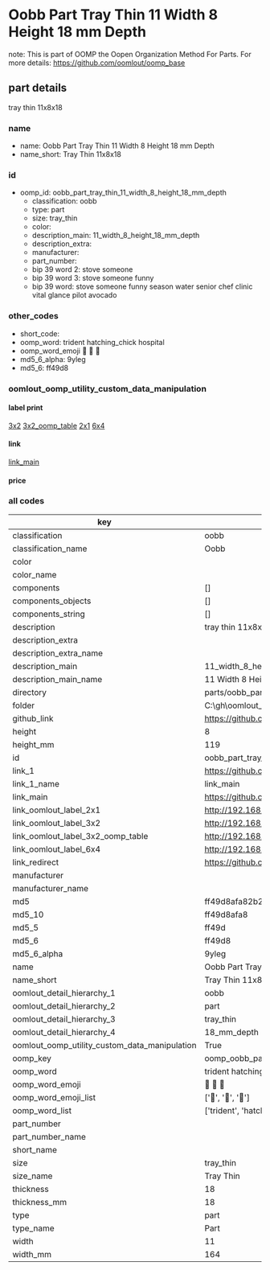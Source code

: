 # Oobb Part Tray Thin 11 Width 8 Height 18 mm Depth  

note: This is part of OOMP the Oopen Organization Method For Parts. For more details: https://github.com/oomlout/oomp_base

##  part details
  



tray thin 11x8x18



### name
* name: Oobb Part Tray Thin 11 Width 8 Height 18 mm Depth
* name_short: Tray Thin 11x8x18 
### id
* oomp_id: oobb_part_tray_thin_11_width_8_height_18_mm_depth
  * classification: oobb
  * type: part
  * size: tray_thin
  * color: 
  * description_main: 11_width_8_height_18_mm_depth
  * description_extra: 
  * manufacturer: 
  * part_number: 
  * bip 39 word 2: stove someone
  * bip 39 word 3: stove someone funny
  * bip 39 word: stove someone funny season water senior chef clinic vital glance pilot avocado

### other_codes
* short_code: 
* oomp_word: trident hatching_chick hospital
* oomp_word_emoji :trident: :hatching_chick: :hospital:
* md5_6_alpha: 9yleg
* md5_6: ff49d8






### oomlout_oomp_utility_custom_data_manipulation
#### label print
[3x2](http://192.168.1.245:1112/?label=oomp%209yleg)
[3x2_oomp_table](http://192.168.1.108:1112/?label=oomp%209yleg)
[2x1](http://192.168.1.242:1112/?label=oomp%209yleg)
[6x4](http://192.168.1.55:1112/?label=oomp%209yleg)    

#### link

[link_main](https://github.com/oomlout/oomlout_oobb_version_4_generated_parts/tree/main/navigation_oomp/oobb/part/tray_thin/11_width_8_height_18_mm_depth/part)                              

#### price







### all codes 
| key | value |  
| --- | --- |  
| classification | oobb |  
| classification_name | Oobb |  
| color |  |  
| color_name |  |  
| components | [] |  
| components_objects | [] |  
| components_string | [] |  
| description | tray thin 11x8x18 |  
| description_extra |  |  
| description_extra_name |  |  
| description_main | 11_width_8_height_18_mm_depth |  
| description_main_name | 11 Width 8 Height 18 mm Depth |  
| directory | parts/oobb_part_tray_thin_11_width_8_height_18_mm_depth |  
| folder | C:\gh\oomlout_oobb_version_4_generated_parts\parts\oobb_part_tray_thin_11_width_8_height_18_mm_depth |  
| github_link | https://github.com/oomlout/oomlout_oomp_part_src/tree/main/parts/oobb_part_tray_thin_11_width_8_height_18_mm_depth |  
| height | 8 |  
| height_mm | 119 |  
| id | oobb_part_tray_thin_11_width_8_height_18_mm_depth |  
| link_1 | https://github.com/oomlout/oomlout_oobb_version_4_generated_parts/tree/main/navigation_oomp/oobb/part/tray_thin/11_width_8_height_18_mm_depth/part |  
| link_1_name | link_main |  
| link_main | https://github.com/oomlout/oomlout_oobb_version_4_generated_parts/tree/main/navigation_oomp/oobb/part/tray_thin/11_width_8_height_18_mm_depth/part |  
| link_oomlout_label_2x1 | http://192.168.1.242:1112/?label=oomp%209yleg |  
| link_oomlout_label_3x2 | http://192.168.1.245:1112/?label=oomp%209yleg |  
| link_oomlout_label_3x2_oomp_table | http://192.168.1.108:1112/?label=oomp%209yleg |  
| link_oomlout_label_6x4 | http://192.168.1.55:1112/?label=oomp%209yleg |  
| link_redirect | https://github.com/oomlout/oomlout_oobb_version_4_generated_parts/tree/main/parts/oobb_tray_thin_11_08_18 |  
| manufacturer |  |  
| manufacturer_name |  |  
| md5 | ff49d8afa82b24eb0efbec22bc73c6b5 |  
| md5_10 | ff49d8afa8 |  
| md5_5 | ff49d |  
| md5_6 | ff49d8 |  
| md5_6_alpha | 9yleg |  
| name | Oobb Part Tray Thin 11 Width 8 Height 18 mm Depth |  
| name_short | Tray Thin 11x8x18  |  
| oomlout_detail_hierarchy_1 | oobb |  
| oomlout_detail_hierarchy_2 | part |  
| oomlout_detail_hierarchy_3 | tray_thin |  
| oomlout_detail_hierarchy_4 | 18_mm_depth |  
| oomlout_oomp_utility_custom_data_manipulation | True |  
| oomp_key | oomp_oobb_part_tray_thin_11_width_8_height_18_mm_depth |  
| oomp_word | trident hatching_chick hospital |  
| oomp_word_emoji | :trident: :hatching_chick: :hospital: |  
| oomp_word_emoji_list | [':trident:', ':hatching_chick:', ':hospital:'] |  
| oomp_word_list | ['trident', 'hatching_chick', 'hospital'] |  
| part_number |  |  
| part_number_name |  |  
| short_name |  |  
| size | tray_thin |  
| size_name | Tray Thin |  
| thickness | 18 |  
| thickness_mm | 18 |  
| type | part |  
| type_name | Part |  
| width | 11 |  
| width_mm | 164 |  
